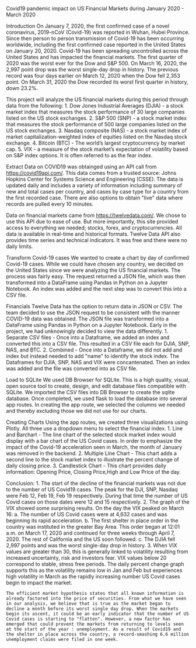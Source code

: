 Covid19 pandemic impact on US Financial Markets during January 2020 - March 2020

Introduction
On January 7, 2020, the first confirmed case of a novel coronavirus, 2019-nCoV (Covid-19) was reported in
Wuhan, Hubei Province. Since then person to person transmission of Covid-19 has been occurring worldwide, including the first confirmed case reported in the United States on January 20, 2020. Covid-19 has been spreading
uncontrolled across the United States and has impacted the financial markets. The first quarter of 2020 was
the worst ever for the Dow and S&P 500. On March 16, 2020, the 2,997 point drop was the worst single-day drop in history. The previous record was four days earlier on March 12, 2020 when the Dow fell 2,353 point.  On March 31, 2020 the Dow recorded its worst first quarter in history, down 23.2%.

This project will analyze the US financial markets during this period through data from the following:
    1.  Dow Jones Industrial Averages (DJIA) - a stock market index that measures the stock performance of 30 large companies listed on the US stock exchanges.
    2.  S&P 500 (SNP)  - a stock market index that measures the stock performance of 500 large companies listed on the US stock exchanges.
    3. Nasdaq composite (NAS) - a stock market index of market capitalization-weighted index of equities listed on the Nasdaq stock exchange.
    4. Bitcoin (BTC) - The world’s largest cryptocurrency by market cap.
    5. VIX -  a measure of the stock market’s expectation of volatility based on S&P index options. It is often referred to as the fear index.


Extract
Data on COVID19 was obtainged using an API call from https://covid19api.com/.
This data comes from a trusted source: Johns Hopkins Center for Systems Science and Engineering (CSSE).
The data is updated daily and includes a variety of information including summary of new and total cases per country, and cases by case type for a country from the first recorded case. There are also options to obtain "live" data where records are pulled every 10 minutes.

Data on financial markets came from  https://twelvedata.com/. We chose to use this API due to ease of use. But more importantly, this site provided access to everything we needed; stocks, forex, and cryptocurrencies. All data is available in real-time and historical formats. Twelve Data API also provides time series and technical indicators. It was free and there were no daily limits.


Transform
Covid-19 cases
We wanted to create a chart by day of confirmed Covid-19 cases. While we could have chosen any country, we decided on the United States since we were analyzing the US financial markets. The process was fairly easy. The request returned a JSON file, which was then transformed into a DataFrame using Pandas in Python on a Jupyter Notebook. An index was added and the next step was to convert this into a CSV file.

Financials
Twelve Data has the option to return data in JSON or CSV. The team decided to use the JSON request to be consistent with the manner COVID-19 data was obtained.  The JSON file was transformed into a DataFrame using Pandas in Python on a Jupyter Notebook. Early in the project, we had unknowingly decided to view the data differently.
    1. Separate CSV files - Once into a Dataframe, we added an index and converted this into a CSV file. This resulted in a CSV file each for DJIA, SNP, NAS, and BTC.
    2. Combined - Once into a Dataframe, we did not add and index but instead needed to add "name" to identify the stock index. The Dataframes for DJIA, SNP, NAS and VIX were concantenated. Then an index was added and the file was converted into as CSV file.


Load to SQLite
We used DB Browser for SQLite. This is a high quality, visual, open source tool to create, design, and edit database files compatible with SQLite. We imported the CSV files into DB Browser to create the sqlite database. Once completed, we used flask to load the database into several app routes. In creating the app route, we selected the columns we needed and thereby excluding those we did not use for our charts.


Creating Charts
Using the app routes, we created three visualizations using Plotly. All three use a dropdown menu to select the financial index.
    1. Line and Barchart - The line chart of the selected stock market index would display with a bar chart of the US Covid cases. In order to emphasize the impact of the Covid-19 acceleration seen in March, the month of January was removed in the backend. 
    2. Multiple Line Chart - This chart adds a second line to the stock market index to illustrate the percent change of daily closing price. 
    3. Candlestick Chart - This chart provides daily information:  Opening Price, Closing Price,High and Low Price of the day.


Conclusion:
    1. The start of the decline of the financial markets was not due to the number of US Covid19 cases. 
    The peak for the DJI, SNP, Nasdaq were Feb 12, Feb 19, Feb 19 respectively. During that time the number of US Covid cases on those dates were 12 and 15 respectively.
    2. The graph of the VIX showed some surprising results. On the day the VIX peaked on March 16:
         a. The number of US Covid cases were at 4,632 cases and was beginning its rapid acceleration.
         b. The first shelter in place order in the country was instituted in the greater Bay Area. This order began at 12:01 a.m. on March 17, 2020 and continued for three weeks through April 7, 2020. The rest of California and the US soon followed.
         c. The DJIA fell 2,997 points and was the worst single-day drop in history.
    3. When VIX values are greater than 30, this is generally linked to volatility resulting from increased uncertainty, risk and investors fear. VIX values below 20 correspond to stable, stress free periods. The daily percent change graph supports this as the volatility remains low in Jan and Feb but experiences high volatility in March as the rapidly increasing number US Covid cases begin to impact the market.
    
    The efficient market hypothesis states that all known information is already factored into the price of securities. From what we have seen in our analysis, we believe that is true as the market began to decline a month before its worst single day drop. When the markets begin its ascent, it could be an early indicator that the number of US Covid cases is starting to "flatten". However, a new factor has emerged that could prevent the markets from returning to levels seen at the start of the year : unemployment. As a result of Covid19 and the shelter in place across the country, a record-smashing 6.6 million unemployment claims were filed in one week.
